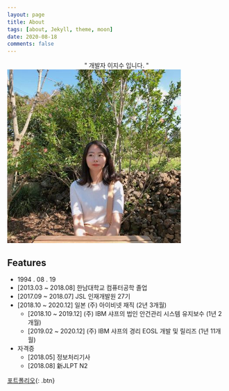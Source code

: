 ```yaml
---
layout: page
title: About
tags: [about, Jekyll, theme, moon]
date: 2020-08-18
comments: false
---
```

<center>" 개발자 이지수 입니다. "</center>

<img src="../assets/img/about_img.jpg">

## Features
* 1994 . 08 . 19
* [2013.03 ~ 2018.08] 한남대학교 컴퓨터공학 졸업
* [2017.09 ~ 2018.07] JSL 인재개발원 27기
*  [2018.10 ~ 2020.12] 일본 (주) 아이비넷 재직 (2년 3개월)
	* [2018.10 ~ 2019.12]  (주) IBM 샤프의 법인 안건관리 시스템 유지보수 (1년 2개월)
	* [2019.02 ~ 2020.12]  (주) IBM 샤프의 경리 EOSL 개발 및 릴리즈 (1년 11개월)
* 자격증
	* [2018.05] 정보처리기사
	* [2018.08] 新JLPT N2


[포트폴리오](../assets/포트폴리오.pdf){: .btn}
